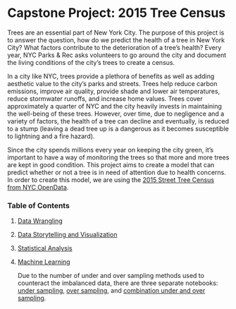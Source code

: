 # Capstone Project: 2015 Tree Census

Trees are an essential part of New York City. The purpose of this project is to answer the question, how do we predict the health of a tree in New York City? What factors contribute to the deterioration of a tree’s health? Every year, NYC Parks & Rec asks volunteers to go around the city and document the living conditions of the city’s trees to create a census.

In a city like NYC, trees provide a plethora of benefits as well as adding aesthetic value to the city’s parks and streets. Trees help reduce carbon emissions, improve air quality, provide shade and lower air temperatures, reduce stormwater runoffs, and increase home values. Trees cover approximately a quarter of NYC and the city heavily invests in maintaining the well-being of these trees. However, over time, due to negligence and a variety of factors, the health of a tree can decline and eventually, is reduced to a stump (leaving a dead tree up is a dangerous as it becomes susceptible to lightning and a fire hazard).

Since the city spends millions every year on keeping the city green, it’s important to have a way of monitoring the trees so that more and more trees are kept in good condition. This project aims to create a model that can predict whether or not a tree is in need of attention due to health concerns. In order to create this model, we are using the [2015 Street Tree Census from NYC OpenData](https://data.cityofnewyork.us/Environment/2015-Street-Tree-Census-Tree-Data/uvpi-gqnh).

### Table of Contents

1. [Data Wrangling](https://github.com/annafin/tree-census/blob/master/tree_census_data_wrangling.ipynb)
2. [Data Storytelling and Visualization](https://github.com/annafin/tree-census/blob/master/tree_census_data_storytelling.ipynb)
3. [Statistical Analysis](https://github.com/annafin/tree-census/blob/master/tree_census_statistical_analysis.ipynb)
4. [Machine Learning](https://github.com/annafin/tree-census/blob/master/tree_census_machine_learning.ipynb)

   Due to the number of under and over sampling methods used to counteract the imbalanced data, there are three separate notebooks: [under sampling](https://github.com/annafin/tree-census/blob/master/tree_census_under_sampling.ipynb), [over sampling](https://github.com/annafin/tree-census/blob/master/tree_census_over_sampling.ipynb), and [combination under and over sampling](https://github.com/annafin/tree-census/blob/master/tree_census_combination_sampling.ipynb).
